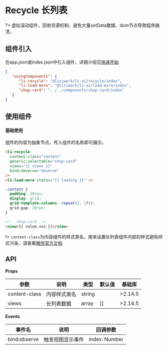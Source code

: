 # Recycle 长列表

?> 虚拟滚动组件，回收资源机制，避免大量setData数据、dom节点导致程序崩溃。

## 组件引入
在app.json或index.json中引入组件，详细介绍见[快速开始](/quickstart)
``` json
{
   "usingComponents": {
      "li-recycle": "@liziwork/li-ui/recycle/index",
      "li-load-more": "@liziwork/li-ui/load-more/index",
      "shop-card": "../../components/shop-card/index"
   }
}
```

## 使用组件

#### 基础使用
组件的内容为抽象节点，传入组件的名称即可展示。
``` html
<li-recycle
  content-class="content"
  generic:selectable="shop-card"
  views="{{ views }}"
  bind:observe="observe"
/>
<li-load-more status="{{ loading }}" />
```

``` css
.content {
  padding: 20rpx;
  display: grid;
  grid-template-columns: repeat(2, 1fr);
  grid-gap: 20rpx;
}
```

``` html
<!-- shop-card -->
<view>{{ value.xxx }}</view>
```

!> `content-class`为内容组件的样式类名，用来设置长列表组件内部的样式避免样式污染，请查看[微信官方文档](https://developers.weixin.qq.com/miniprogram/dev/framework/custom-component/wxml-wxss.html)

## API

**Props**

| 参数          | 说明         | 类型   | 默认值 | 基础库  |
| ------------- | ------------ | ------ | ------ | ------- |
| content-class | 内容样式类名 | string |        | >2.14.5 |
| views         | 长列表数据   | array  | []     | >2.14.5 |

**Events**

| 事件名       | 说明             | 回调参数      |
| ------------ | ---------------- | ------------- |
| bind:observe | 触发视图显示事件 | index: Number |